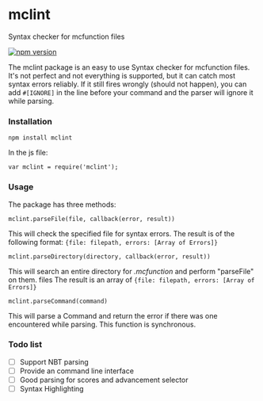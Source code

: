 
# mclint

Syntax checker for mcfunction files

[![npm version](https://badge.fury.io/js/mclint.svg)](https://www.npmjs.com/package/mclint/)

The mclint package is an easy to use Syntax checker for mcfunction files. It's not perfect and not everything is supported, but it can catch most syntax errors reliably. If it still fires wrongly (should not happen), you can add `#[IGNORE]` in the line before your command and the parser will ignore it while parsing.

### Installation

    npm install mclint
In the js file:

    var mclint = require('mclint');

### Usage

The package has three methods:

    mclint.parseFile(file, callback(error, result))
   This will check the specified file for syntax errors. The result is of the following format: `{file: filepath, errors: [Array of Errors]}`
   
   
   
    mclint.parseDirectory(directory, callback(error, result))
  This will search an entire directory for *.mcfunction* and perform "parseFile" on them. files The result is an array of `{file: filepath, errors: [Array of Errors]}`
  
  
    mclint.parseCommand(command)
  This will parse a Command and return the error if there was one encountered while parsing. This function is synchronous.

### Todo list

 - [ ] Support NBT parsing
 - [ ] Provide an command line interface
 - [ ] Good parsing for scores and advancement selector
 - [ ] Syntax Highlighting
